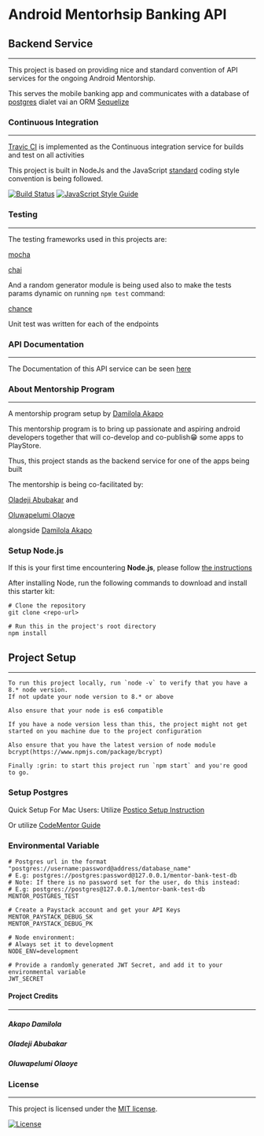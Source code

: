 # Android Mentorhsip Banking API

## Backend Service
____________________________________________________________________________________________________________________________________________

This project is based on providing nice and standard convention of API services for the ongoing Android Mentorship.

This serves the mobile banking app and communicates with a database of [postgres](https://www.postgresql.org/) dialet vai an ORM [Sequelize](http://docs.sequelizejs.com/)



### Continuous Integration
_____________________________________________________________________________________________________________________________________________
[Travic CI](https://about.travis-ci.com/) is implemented as the Continuous integration service  for builds and test on all activities

This project is built in NodeJs and the JavaScript [standard](https://www.npmjs.com/package/standard) coding style convention is being followed.


[![Build Status](https://travis-ci.com/tonespy/android-mentorship-bank-api.svg?token=WzkNsx4y8921z7L47McZ&branch=master)](https://travis-ci.com/tonespy/android-mentorship-bank-api)
[![JavaScript Style Guide](https://img.shields.io/badge/code_style-standard-brightgreen.svg)](https://standardjs.com)


### Testing
_____________________________________________________________________________________________________________________________________________
The testing frameworks used in this projects are:

[mocha](https://www.npmjs.com/package/mocha)

[chai](https://www.npmjs.com/package/chai)

And a random generator module is being used also to make the tests params dynamic on running `npm test` command:

[chance](https://www.npmjs.com/package/chance)

Unit test was written for each of the endpoints



### API Documentation
_____________________________________________________________________________________________________________________________________________
The Documentation of this API service can be seen [here](https://documenter.getpostman.com/view/812352/android-mentorship-bank-api/RVuAA69u) 



### About Mentorship Program
_____________________________________________________________________________________________________________________________________________
A mentorship program setup by [Damilola Akapo](https://github.com/helios66)

This mentorship program is to bring up passionate and aspiring android developers together that will co-develop and co-publish:grin: some apps to PlayStore.

Thus, this project stands as the backend service for one of the apps being built

The mentorship is being co-facilitated by:

[Oladeji Abubakar](https://github.com/tonespy) and

[Oluwapelumi Olaoye](https://github.com/OluwapelZ)

alongside [Damilola Akapo](https://github.com/helios66)


### Setup Node.js 
If this is your first time encountering **Node.js**, please follow [the instructions](https://nodejs.org/en/download/package-manager/)

After installing Node, run the following commands to download and install this starter kit:

```
# Clone the repository
git clone <repo-url>

# Run this in the project's root directory 
npm install
```

## Project Setup
_____________________________________________________________________________________________________________________________________________
```
To run this project locally, run `node -v` to verify that you have a 8.* node version.
If not update your node version to 8.* or above

Also ensure that your node is es6 compatible

If you have a node version less than this, the project might not get started on you machine due to the project configuration

Also ensure that you have the latest version of node module bcrypt(https://www.npmjs.com/package/bcrypt)

Finally :grin: to start this project run `npm start` and you're good to go.
```


### Setup Postgres
Quick Setup For Mac Users:
Utilize [Postico Setup Instruction](https://eggerapps.at/postico/docs/v1.0.3/install-postgresapp.html)

Or utilize [CodeMentor Guide](https://www.codementor.io/engineerapart/getting-started-with-postgresql-on-mac-osx-are8jcopb)

### Environmental Variable
```
# Postgres url in the format "postgres://username:password@address/database_name"
# E.g: postgres://postgres:password@127.0.0.1/mentor-bank-test-db
# Note: If there is no password set for the user, do this instead:
# E.g: postgres://postgres@127.0.0.1/mentor-bank-test-db
MENTOR_POSTGRES_TEST

# Create a Paystack account and get your API Keys
MENTOR_PAYSTACK_DEBUG_SK
MENTOR_PAYSTACK_DEBUG_PK

# Node environment:
# Always set it to development
NODE_ENV=development

# Provide a randomly generated JWT Secret, and add it to your environmental variable
JWT_SECRET
```





#### Project Credits
_____________________________________________________________________________________________________________________________________________

##### Akapo Damilola
##### Oladeji Abubakar
##### Oluwapelumi Olaoye




### License
_____________________________________________________________________________________________________________________________________________
This project is licensed under the [MIT license](https://opensource.org/licenses/MIT).

<a href="https://packagist.org/packages/laravel/framework"><img src="https://poser.pugx.org/laravel/framework/license.svg" alt="License"></a>
